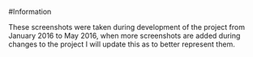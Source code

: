 #Information

These screenshots were taken during development of the project from January 2016 to May 2016, when more screenshots are added during changes to the project I will update this as to better represent them.
